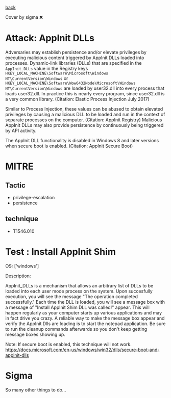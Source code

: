 [back](../index.md)

Cover by sigma :x: 

# Attack: AppInit DLLs

 Adversaries may establish persistence and/or elevate privileges by executing malicious content triggered by AppInit DLLs loaded into processes. Dynamic-link libraries (DLLs) that are specified in the <code>AppInit_DLLs</code> value in the Registry keys <code>HKEY_LOCAL_MACHINE\Software\Microsoft\Windows NT\CurrentVersion\Windows</code> or <code>HKEY_LOCAL_MACHINE\Software\Wow6432Node\Microsoft\Windows NT\CurrentVersion\Windows</code> are loaded by user32.dll into every process that loads user32.dll. In practice this is nearly every program, since user32.dll is a very common library. (Citation: Elastic Process Injection July 2017)

Similar to Process Injection, these values can be abused to obtain elevated privileges by causing a malicious DLL to be loaded and run in the context of separate processes on the computer. (Citation: AppInit Registry) Malicious AppInit DLLs may also provide persistence by continuously being triggered by API activity. 

The AppInit DLL functionality is disabled in Windows 8 and later versions when secure boot is enabled. (Citation: AppInit Secure Boot)

# MITRE
## Tactic
  - privilege-escalation
  - persistence

## technique
  - T1546.010

# Test : Install AppInit Shim

OS: ['windows']

Description:

 AppInit_DLLs is a mechanism that allows an arbitrary list of DLLs to be loaded into each user mode process on the system. Upon succesfully execution, 
you will see the message "The operation completed successfully." Each time the DLL is loaded, you will see a message box with a message of "Install AppInit Shim DLL was called!" appear.
This will happen regularly as your computer starts up various applications and may in fact drive you crazy. A reliable way to make the message box appear and verify the 
AppInit Dlls are loading is to start the notepad application. Be sure to run the cleanup commands afterwards so you don't keep getting message boxes showing up.

Note: If secure boot is enabled, this technique will not work. https://docs.microsoft.com/en-us/windows/win32/dlls/secure-boot-and-appinit-dlls


# Sigma

 So many other things to do...